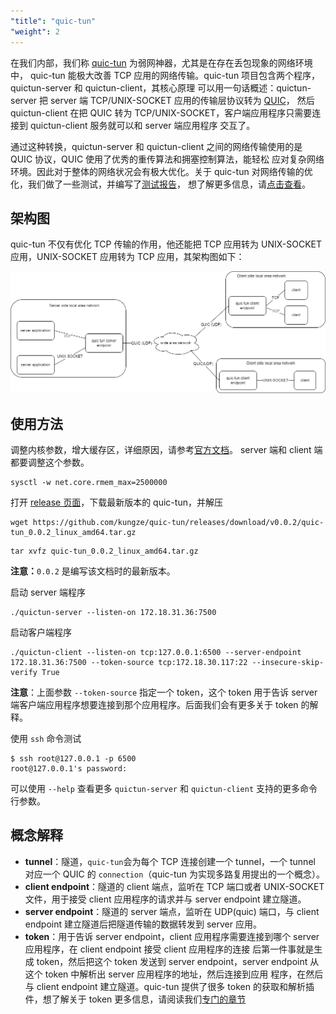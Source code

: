 ```yaml
---
"title": "quic-tun"
"weight": 2
---
```


在我们内部，我们称 [quic-tun](https://github.com/kungze/quic-tun) 为弱网神器，尤其是在存在丢包现象的网络环境中，
quic-tun 能极大改善 TCP 应用的网络传输。quic-tun 项目包含两个程序，quictun-server 和 quictun-client，其核心原理
可以用一句话概述：quictun-server 把 server 端 TCP/UNIX-SOCKET 应用的传输层协议转为 [QUIC](https://www.chromium.org/quic/)，
然后 quictun-client 在把 QUIC 转为 TCP/UNIX-SOCKET，客户端应用程序只需要连接到 quictun-client 服务就可以和 server 端应用程序
交互了。

通过这种转换，quictun-server 和 quictun-client 之间的网络传输使用的是 QUIC 协议，QUIC 使用了优秀的重传算法和拥塞控制算法，能轻松
应对复杂网络环境。因此对于整体的网络状况会有极大优化。关于 quic-tun 对网络传输的优化，我们做了一些测试，并编写了[测试报告](performance-test/)，
想了解更多信息，请[点击查看](performance-test/)。

## 架构图

quic-tun 不仅有优化 TCP 传输的作用，他还能把 TCP 应用转为 UNIX-SOCKET 应用，UNIX-SOCKET 应用转为 TCP 应用，其架构图如下：

<img src="quic-tun.png" alt="quic-tun"/>

## 使用方法

调整内核参数，增大缓存区，详细原因，请参考[官方文档](https://github.com/lucas-clemente/quic-go/wiki/UDP-Receive-Buffer-Size)。
server 端和 client 端都要调整这个参数。

```console
sysctl -w net.core.rmem_max=2500000
```

打开 [release 页面](https://github.com/kungze/quic-tun/releases)，下载最新版本的 quic-tun，并解压

```console
wget https://github.com/kungze/quic-tun/releases/download/v0.0.2/quic-tun_0.0.2_linux_amd64.tar.gz
```

```console
tar xvfz quic-tun_0.0.2_linux_amd64.tar.gz
```

**注意：**`0.0.2` 是编写该文档时的最新版本。

启动 server 端程序

```console
./quictun-server --listen-on 172.18.31.36:7500
```

启动客户端程序

```console
./quictun-client --listen-on tcp:127.0.0.1:6500 --server-endpoint 172.18.31.36:7500 --token-source tcp:172.18.30.117:22 --insecure-skip-verify True
```

**注意**：上面参数 `--token-source` 指定一个 token，这个 token 用于告诉 server 端客户端应用程序想要连接到那个应用程序。后面我们会有更多关于 token 的解释。

使用 `ssh` 命令测试

```console
$ ssh root@127.0.0.1 -p 6500
root@127.0.0.1's password:
```

可以使用 `--help` 查看更多 `quictun-server` 和 `quictun-client` 支持的更多命令行参数。

## 概念解释

* **tunnel**：隧道，`quic-tun`会为每个 TCP 连接创建一个 tunnel，一个 tunnel 对应一个 QUIC 的 `connection`（quic-tun 为实现多路复用提出的一个概念）。
* **client endpoint**：隧道的 client 端点，监听在 TCP 端口或者 UNIX-SOCKET 文件，用于接受 client 应用程序的请求并与 server endpoint 建立隧道。
* **server endpoint**：隧道的 server 端点，监听在 UDP(quic) 端口，与 client endpoint 建立隧道后把隧道传输的数据转发到 server 应用。
* **token**：用于告诉 server endpoint，client 应用程序需要连接到哪个 server 应用程序，在 client endpoint 接受 client 应用程序的连接
  后第一件事就是生成 token，然后把这个 token 发送到 server endpoint，server endpoint 从这个 token 中解析出 server 应用程序的地址，然后连接到应用
  程序，在然后与 client endpoint 建立隧道。quic-tun 提供了很多 token 的获取和解析插件，想了解关于 token 更多信息，请阅读我们[专门的章节](token/)
